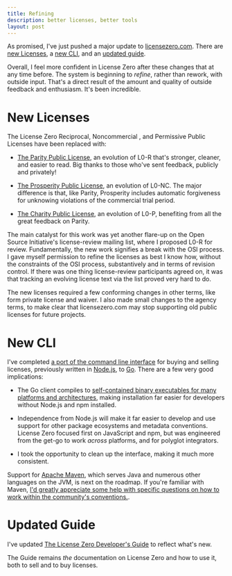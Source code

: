 ```yaml
---
title: Refining
description: better licenses, better tools
layout: post
---
```


As promised, I've just pushed a major update to [licensezero.com](https://licensezero.com).  There are [new Licenses](#licenses), a [new CLI](#cli), and an [updated guide](#guide).

Overall, I feel more confident in License Zero after these changes that at any time before.  The system is beginning to _refine_, rather than rework, with outside input.  That's a direct result of the amount and quality of outside feedback and enthusiasm.  It's been incredible.

# <a id="licenses"></a>New Licenses

The License Zero Reciprocal, Noncommercial , and Permissive Public Licenses have been replaced with:

- [The Parity Public License](https://github.com/licensezero/parity-public-license), an evolution of L0-R that's stronger, cleaner, and easier to read.  Big thanks to those who've sent feedback, publicly and privately!

- [The Prosperity Public License](https://github.com/licensezero/prosperity-public-license), an evolution of L0-NC.  The major difference is that, like Parity, Prosperity includes automatic forgiveness for unknowing violations of the commercial trial period.

- [The Charity Public License](https://github.com/licensezero/charity-public-license), an evolution of L0-P, benefiting from all the great feedback on Parity.

The main catalyst for this work was yet another flare-up on the Open Source Initiative's license-review mailing list, where I proposed L0-R for review.  Fundamentally, the new work signifies a break with the OSI process.  I gave myself permission to refine the licenses as best I know how, without the constraints of the OSI process, substantively and in terms of revision control.  If there was one thing license-review participants agreed on, it was that tracking an evolving license text via the list proved very hard to do.

The new licenses required a few conforming changes in other terms, like form private license and waiver.  I also made small changes to the agency terms, to make clear that licensezero.com may stop supporting old public licenses for future projects.

# <a id="cli"></a>New CLI

I've completed [a port of the command line interface](https://github.com/licensezero/cli) for buying and selling licenses, previously written in [Node.js](https://nodejs.org), to [Go](https://golang.org).  There are a few very good implications:

- The Go client compiles to [self-contained binary executables for many platforms and architectures](https://github.com/licensezero/cli/releases), making installation far easier for developers without Node.js and npm installed.

- Independence from Node.js will make it far easier to develop and use support for other package ecosystems and metadata conventions.  License Zero focused first on JavaScript and npm, but was engineered from the get-go to work _across_ platforms, and for polyglot integrators.

- I took the opportunity to clean up the interface, making it much more consistent.

Support for [Apache Maven](https://maven.apache.org), which serves Java and numerous other languages on the JVM, is next on the roadmap.  If you're familiar with Maven, [I'd greatly appreciate some help with specific questions on how to work within the community's conventions.](https://github.com/licensezero/cli/issues/1).

# <a id="guide"></a>Updated Guide

I've updated [The License Zero Developer's Guide](https://guide.licensezero.com) to reflect what's new.

The Guide remains _the_ documentation on License Zero and how to use it, both to sell and to buy licenses.
